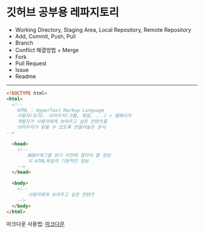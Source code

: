 # 깃허브 공부용 레파지토리

- Working Directory, Staging Area, Local Repository, Remote Repository
- Add, Commit, Push, Pull
- Branch
- Conflict 해결방법 + Merge
- Fork
- Pull Request
- Issue
- Readme

---

```html
<!DOCTYPE html>
<html>
  <!--
    HTML : HyperText Markup Language
    사용자(유저). 브라우저(크롬, 웨일, ...) > 웹페이지
    개발자가 사용자에게 보여주고 싶은 컨텐츠를
    브라우저가 읽을 수 있도록 만들어놓은 문서
-->

  <head>
    <!--
        BODY태그를 읽기 이전에 알아야 할 정보
        이 HTML파일의 기본적인 정보
    -->
  </head>

  <body>
    <!--
        사용자에게 보여주고 싶은 컨텐츠
    -->
  </body>
</html>
```

마크다운 사용법: [마크다운](https://gist.github.com/ihoneymon/652be052a0727ad59601)
